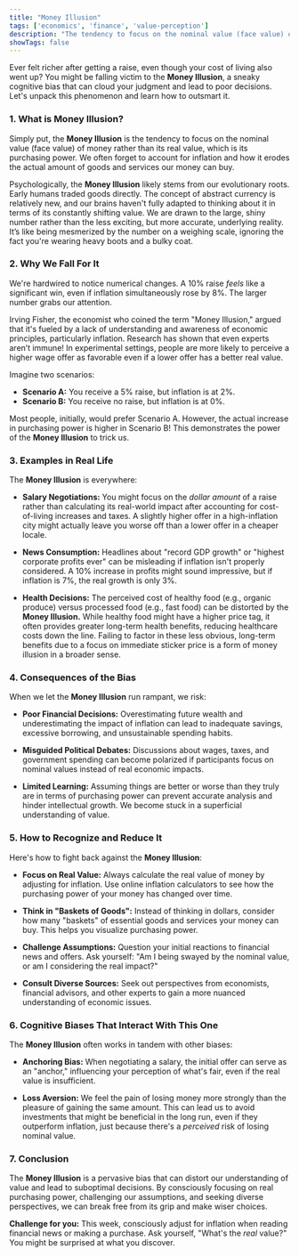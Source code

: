 ```yaml
---
title: "Money Illusion"
tags: ['economics', 'finance', 'value-perception']
description: "The tendency to focus on the nominal value (face value) of money rather than its value in terms of purchasing power."
showTags: false
---
```



Ever felt richer after getting a raise, even though your cost of living also went up? You might be falling victim to the **Money Illusion**, a sneaky cognitive bias that can cloud your judgment and lead to poor decisions. Let's unpack this phenomenon and learn how to outsmart it.

### 1. What is Money Illusion?

Simply put, the **Money Illusion** is the tendency to focus on the nominal value (face value) of money rather than its real value, which is its purchasing power. We often forget to account for inflation and how it erodes the actual amount of goods and services our money can buy.

Psychologically, the **Money Illusion** likely stems from our evolutionary roots. Early humans traded goods directly. The concept of abstract currency is relatively new, and our brains haven't fully adapted to thinking about it in terms of its constantly shifting value. We are drawn to the large, shiny number rather than the less exciting, but more accurate, underlying reality. It’s like being mesmerized by the number on a weighing scale, ignoring the fact you're wearing heavy boots and a bulky coat.

### 2. Why We Fall For It

We're hardwired to notice numerical changes. A 10% raise *feels* like a significant win, even if inflation simultaneously rose by 8%. The larger number grabs our attention.

Irving Fisher, the economist who coined the term "Money Illusion," argued that it's fueled by a lack of understanding and awareness of economic principles, particularly inflation. Research has shown that even experts aren’t immune! In experimental settings, people are more likely to perceive a higher wage offer as favorable even if a lower offer has a better real value.

Imagine two scenarios:

*   **Scenario A:** You receive a 5% raise, but inflation is at 2%.
*   **Scenario B:** You receive no raise, but inflation is at 0%.

Most people, initially, would prefer Scenario A. However, the actual increase in purchasing power is higher in Scenario B! This demonstrates the power of the **Money Illusion** to trick us.

### 3. Examples in Real Life

The **Money Illusion** is everywhere:

*   **Salary Negotiations:** You might focus on the *dollar amount* of a raise rather than calculating its real-world impact after accounting for cost-of-living increases and taxes. A slightly higher offer in a high-inflation city might actually leave you worse off than a lower offer in a cheaper locale.

*   **News Consumption:** Headlines about "record GDP growth" or "highest corporate profits ever" can be misleading if inflation isn't properly considered. A 10% increase in profits might sound impressive, but if inflation is 7%, the real growth is only 3%.

*   **Health Decisions:** The perceived cost of healthy food (e.g., organic produce) versus processed food (e.g., fast food) can be distorted by the **Money Illusion.** While healthy food might have a higher price tag, it often provides greater long-term health benefits, reducing healthcare costs down the line. Failing to factor in these less obvious, long-term benefits due to a focus on immediate sticker price is a form of money illusion in a broader sense.

### 4. Consequences of the Bias

When we let the **Money Illusion** run rampant, we risk:

*   **Poor Financial Decisions:** Overestimating future wealth and underestimating the impact of inflation can lead to inadequate savings, excessive borrowing, and unsustainable spending habits.

*   **Misguided Political Debates:** Discussions about wages, taxes, and government spending can become polarized if participants focus on nominal values instead of real economic impacts.

*   **Limited Learning:** Assuming things are better or worse than they truly are in terms of purchasing power can prevent accurate analysis and hinder intellectual growth. We become stuck in a superficial understanding of value.

### 5. How to Recognize and Reduce It

Here's how to fight back against the **Money Illusion**:

*   **Focus on Real Value:** Always calculate the real value of money by adjusting for inflation. Use online inflation calculators to see how the purchasing power of your money has changed over time.

*   **Think in "Baskets of Goods":** Instead of thinking in dollars, consider how many "baskets" of essential goods and services your money can buy. This helps you visualize purchasing power.

*   **Challenge Assumptions:** Question your initial reactions to financial news and offers. Ask yourself: "Am I being swayed by the nominal value, or am I considering the real impact?"

*   **Consult Diverse Sources:** Seek out perspectives from economists, financial advisors, and other experts to gain a more nuanced understanding of economic issues.

### 6. Cognitive Biases That Interact With This One

The **Money Illusion** often works in tandem with other biases:

*   **Anchoring Bias:** When negotiating a salary, the initial offer can serve as an "anchor," influencing your perception of what's fair, even if the real value is insufficient.

*   **Loss Aversion:** We feel the pain of losing money more strongly than the pleasure of gaining the same amount. This can lead us to avoid investments that might be beneficial in the long run, even if they outperform inflation, just because there's a *perceived* risk of losing nominal value.

### 7. Conclusion

The **Money Illusion** is a pervasive bias that can distort our understanding of value and lead to suboptimal decisions. By consciously focusing on real purchasing power, challenging our assumptions, and seeking diverse perspectives, we can break free from its grip and make wiser choices.

**Challenge for you:** This week, consciously adjust for inflation when reading financial news or making a purchase. Ask yourself, "What's the *real* value?" You might be surprised at what you discover.


